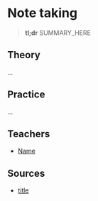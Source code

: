# Note taking

> **tl;dr** SUMMARY_HERE

## Theory

…

## Practice

…

## Teachers

- [Name](#link)

## Sources

- [title](#link)
